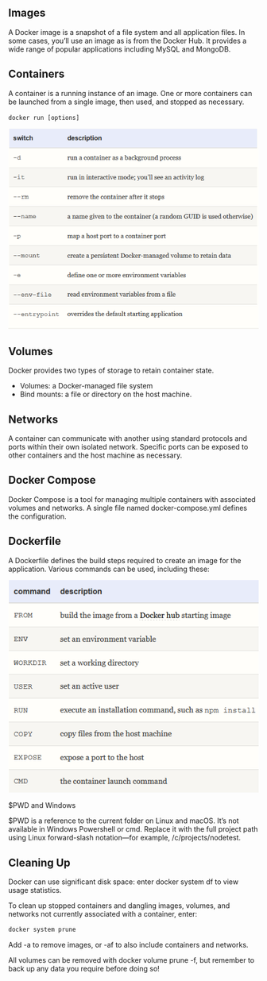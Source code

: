 ## Images

A Docker image is a snapshot of a file system and all application files. In some cases, you’ll use an image as is from the Docker Hub. It provides a wide range of popular applications including MySQL and MongoDB.

## Containers

A container is a running instance of an image. One or more containers can be launched from a single image, then used, and stopped as necessary.

`docker run [options]`

![](../images/docker1.png)

## Volumes

Docker provides two types of storage to retain container state.

- Volumes: a Docker-managed file system
- Bind mounts: a file or directory on the host machine.

## Networks

A container can communicate with another using standard protocols and ports within their own isolated network. Specific ports can be exposed to other containers and the host machine as necessary.

## Docker Compose

Docker Compose is a tool for managing multiple containers with associated volumes and networks. A single file named docker-compose.yml defines the configuration.

## Dockerfile

A Dockerfile defines the build steps required to create an image for the application. Various commands can be used, including these:

![](../images/dockerfile.png)

$PWD and Windows

$PWD is a reference to the current folder on Linux and macOS. It’s not available in Windows Powershell or cmd. Replace it with the full project path using Linux forward-slash notation—for example, /c/projects/nodetest.

## Cleaning Up

Docker can use significant disk space: enter docker system df to view usage statistics.

To clean up stopped containers and dangling images, volumes, and networks not currently associated with a container, enter:

```bash
docker system prune
```
Add -a to remove images, or -af to also include containers and networks.

All volumes can be removed with docker volume prune -f, but remember to back up any data you require before doing so!



